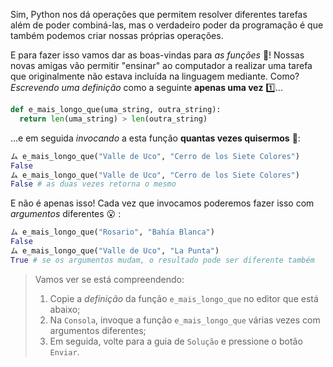 Sim, Python nos dá operações que permitem resolver diferentes tarefas  além de poder combiná-las, mas o verdadeiro poder da programação é que também podemos criar nossas próprias operações.

E para fazer isso vamos dar as boas-vindas  para  _as funções_ :confetti_ball:! Nossas novas amigas vão permitir "ensinar"  ao computador a realizar uma tarefa que originalmente não estava incluída na linguagem mediante. Como? _Escrevendo uma definição_ como a seguinte **apenas uma vez** :one:...

```python
def e_mais_longo_que(uma_string, outra_string):
  return len(uma_string) > len(outra_string)
```

...e em seguida  _invocando_ a esta função **quantas vezes quisermos** :1234::

```python
ム e_mais_longo_que("Valle de Uco", "Cerro de los Siete Colores")
False
ム e_mais_longo_que("Valle de Uco", "Cerro de los Siete Colores")
False # as duas vezes retorna o mesmo
```

E não é apenas isso! Cada vez que  invocamos poderemos fazer isso com _argumentos_ diferentes :open_mouth: :

```python
ム e_mais_longo_que("Rosario", "Bahía Blanca")
False
ム e_mais_longo_que("Valle de Uco", "La Punta")
True # se os argumentos mudam, o resultado pode ser diferente também
```

> Vamos ver se está compreendendo:
>
>  1. Copie a _definição_ da função `e_mais_longo_que` no editor que está abaixo;
>  2. Na `Consola`, invoque a função `e_mais_longo_que` várias vezes com argumentos diferentes;
>  3. Em seguida, volte para a guia de `Solução` e pressione o botão `Enviar`.

